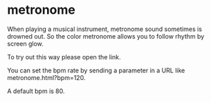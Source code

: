 # metronome
When playing a musical instrument, metronome sound sometimes is drowned out. So the color metronome allows you to follow rhythm by screen glow.

To try out this way please open the link.

You can set the bpm rate by sending a parameter in a URL like metronome.html?bpm=120.

A default bpm is 80.
